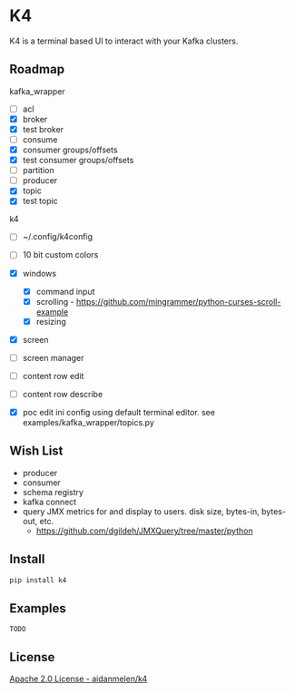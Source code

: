 # K4

K4 is a terminal based UI to interact with your Kafka clusters.

## Roadmap

kafka_wrapper

- [ ] acl
- [x] broker
- [x] test broker
- [ ] consume
- [x] consumer groups/offsets
- [x] test consumer groups/offsets
- [ ] partition
- [ ] producer
- [x] topic
- [x] test topic

k4

- [ ] ~/.config/k4config
- [ ] 10 bit custom colors
- [x] windows
    - [x] command input
    - [x] scrolling - https://github.com/mingrammer/python-curses-scroll-example
    - [x] resizing
- [x] screen
- [ ] screen manager
- [ ] content row edit
- [ ] content row describe
- [x] poc edit ini config using default terminal editor. see examples/kafka_wrapper/topics.py


## Wish List

- producer
- consumer
- schema registry
- kafka connect
- query JMX metrics for and display to users. disk size, bytes-in, bytes-out, etc.
    - https://github.com/dgildeh/JMXQuery/tree/master/python

## Install

```bash
pip install k4
```

## Examples

```
TODO
```

## License

[Apache 2.0 License - aidanmelen/k4](https://github.com/aidanmelen/k4/blob/main/README.md)
